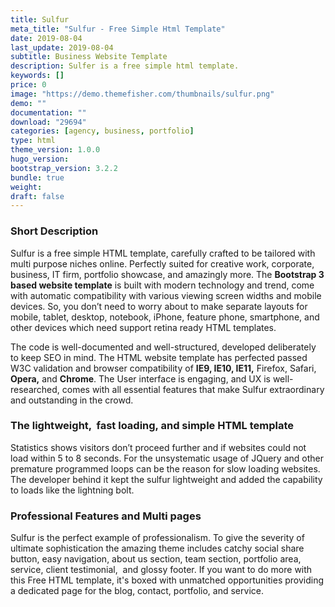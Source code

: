 ```yaml
---
title: Sulfur
meta_title: "Sulfur - Free Simple Html Template"
date: 2019-08-04
last_update: 2019-08-04
subtitle: Business Website Template
description: Sulfer is a free simple html template. 
keywords: []
price: 0
image: "https://demo.themefisher.com/thumbnails/sulfur.png"
demo: ""
documentation: ""
download: "29694"
categories: [agency, business, portfolio]
type: html
theme_version: 1.0.0
hugo_version: 
bootstrap_version: 3.2.2
bundle: true
weight:
draft: false
---
```


### Short Description

Sulfur is a free simple HTML template, carefully crafted to be tailored with multi purpose niches online. Perfectly suited for creative work, corporate, business, IT firm, portfolio showcase, and amazingly more. The **Bootstrap 3 based website template** is built with modern technology and trend, come with automatic compatibility with various viewing screen widths and mobile devices. So, you don’t need to worry about to make separate layouts for mobile, tablet, desktop, notebook, iPhone, feature phone, smartphone, and other devices which need support retina ready HTML templates.

The code is well-documented and well-structured, developed deliberately to keep SEO in mind. The HTML website template has perfected passed W3C validation and browser compatibility of **IE9, IE10, IE11,** Firefox, Safari, **Opera,** and **Chrome**. The User interface is engaging, and UX is well-researched, comes with all essential features that make Sulfur extraordinary and outstanding in the crowd.

### The lightweight,  fast loading, and simple HTML template

Statistics shows visitors don’t proceed further and if websites could not load within 5 to 8 seconds. For the unsystematic usage of JQuery and other premature programmed loops can be the reason for slow loading websites. The developer behind it kept the sulfur lightweight and added the capability to loads like the lightning bolt.

### Professional Features and Multi pages

Sulfur is the perfect example of professionalism. To give the severity of ultimate sophistication the amazing theme includes catchy social share button, easy navigation, about us section, team section, portfolio area, service, client testimonial,  and glossy footer. If you want to do more with this Free HTML template, it's boxed with unmatched opportunities providing a dedicated page for the blog, contact, portfolio, and service.
